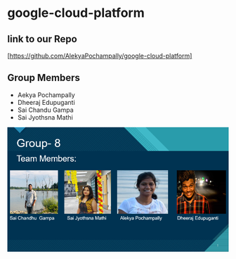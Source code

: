 # google-cloud-platform

## link to our Repo
[https://github.com/AlekyaPochampally/google-cloud-platform]


## Group Members
- Aekya Pochampally
- Dheeraj Edupuganti
- Sai Chandu Gampa
- Sai Jyothsna Mathi


![Team Members](team.png)